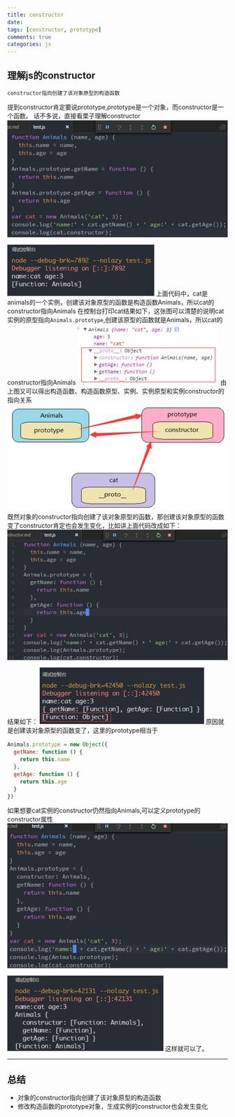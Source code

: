 ```yaml
---
title: constructor
date:
tags: [constructor, prototype]
comments: true
categories: js
---
```

## 理解js的constructor

<!-- more -->

`constructor指向创建了该对象原型的构造函数`

提到constructor肯定要说prototype,prototype是一个对象，而constructor是一个函数。
话不多说，直接看栗子理解constructor
![exp1](constructor/2.png)

![exp2](constructor/2.1.png)
上面代码中，cat是animals的一个实例，创建该对象原型的函数是构造函数Animals，所以cat的constructor指向Animals
在控制台打印cat结果如下，这张图可以清楚的说明cat实例的原型指向`Animals.prototype`,创建该原型的函数就是Animals，所以cat的constructor指向Animals
![exp3](constructor/2.2.png)
由上图又可以得出构造函数、构造函数原型、实例、实例原型和实例constructor的指向关系
![exp4](constructor/2.3.png)
既然对象的constructor指向创建了该对象原型的函数，那创建该对象原型的函数变了constructor肯定也会发生变化，比如讲上面代码改成如下：
![exp5](constructor/4.png)

结果如下：
![exp6](constructor/4.1.png)
原因就是创建该对象原型的函数变了，这里的prototype相当于
```javascript
Animals.prototype = new Object({
  getName: function () {
    return this.name
  },
  getAge: function () {
    return this.age
  }
})
```
如果想要cat实例的constructor仍然指向Animals,可以定义prototype的constructor属性
![exp7](constructor/5.png)

![exp8](constructor/5.1.png)
这样就可以了。
***
## 总结
* 对象的constructor指向创建了该对象原型的构造函数
* 修改构造函数的prototype对象，生成实例的constructor也会发生变化